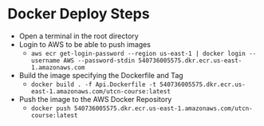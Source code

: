 # Docker Deploy Steps

- Open a terminal in the root directory
- Login to AWS to be able to push images
  - `aws ecr get-login-password --region us-east-1 | docker login --username AWS --password-stdin 540736005575.dkr.ecr.us-east-1.amazonaws.com`
- Build the image specifying the Dockerfile and Tag
  - `docker build . -f Api.Dockerfile -t 540736005575.dkr.ecr.us-east-1.amazonaws.com/utcn-course:latest`
- Push the image to the AWS Docker Repository
  - `docker push 540736005575.dkr.ecr.us-east-1.amazonaws.com/utcn-course:latest`
